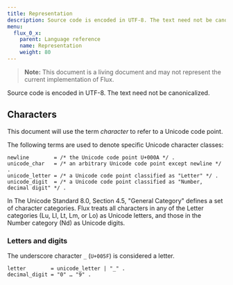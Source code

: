 ```yaml
---
title: Representation
description: Source code is encoded in UTF-8. The text need not be canonicalized.
menu:
  flux_0_x:
    parent: Language reference
    name: Representation
    weight: 80
---
```


> **Note:** This document is a living document and may not represent the current implementation of Flux.


Source code is encoded in UTF-8.
The text need not be canonicalized.

## Characters

This document will use the term _character_ to refer to a Unicode code point.

The following terms are used to denote specific Unicode character classes:

```
newline        = /* the Unicode code point U+000A */ .
unicode_char   = /* an arbitrary Unicode code point except newline */ .
unicode_letter = /* a Unicode code point classified as "Letter" */ .
unicode_digit  = /* a Unicode code point classified as "Number, decimal digit" */ .
```

In The Unicode Standard 8.0, Section 4.5, "General Category" defines a set of character categories.
Flux treats all characters in any of the Letter categories (Lu, Ll, Lt, Lm, or Lo) as Unicode letters, and those in the Number category (Nd) as Unicode digits.

### Letters and digits

The underscore character `_` (`U+005F`) is considered a letter.

```
letter        = unicode_letter | "_" .
decimal_digit = "0" … "9" .
```
